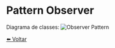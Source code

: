 # Pattern Observer
Diagrama de classes:
![Observer Pattern](../../Documentos/Imagens/Observer-Pattern.png "Observer Pattern")

[⬅️ Voltar](https://github.com/hrszanini/bertoti/tree/main/Padr%C3%B5es%20de%20Pojetos)